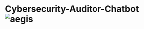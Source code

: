 # Cybersecurity-Auditor-Chatbot![aegis](https://github.com/user-attachments/assets/ef8c640e-8239-4d04-b580-3f1d02fb2873)
